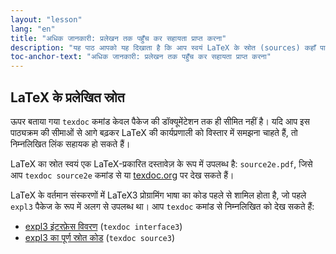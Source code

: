 ```yaml
---
layout: "lesson"
lang: "en"
title: "अधिक जानकारी: प्रलेखन तक पहुँच कर सहायता प्राप्त करना"
description: "यह पाठ आपको यह दिखाता है कि आप स्वयं LaTeX के स्रोत (sources) कहाँ पा सकते हैं।"
toc-anchor-text: "अधिक जानकारी: प्रलेखन तक पहुँच कर सहायता प्राप्त करना"
---
```




## LaTeX के प्रलेखित स्रोत

ऊपर बताया गया `texdoc` कमांड केवल पैकेज की डॉक्यूमेंटेशन तक ही सीमित नहीं है। यदि आप इस पाठ्यक्रम की सीमाओं से आगे बढ़कर LaTeX की कार्यप्रणाली को विस्तार में समझना चाहते हैं, तो निम्नलिखित लिंक सहायक हो सकते हैं।

LaTeX का स्रोत स्वयं एक LaTeX-प्रकारित दस्तावेज़ के रूप में उपलब्ध है: `source2e.pdf`, जिसे आप `texdoc source2e` कमांड से या [texdoc.org](https://texdoc.org/pkg/source2e) पर देख सकते हैं।

LaTeX के वर्तमान संस्करणों में LaTeX3 प्रोग्रामिंग भाषा का कोड पहले से शामिल होता है, जो पहले `expl3` पैकेज के रूप में अलग से उपलब्ध था। आप `texdoc` कमांड से निम्नलिखित को देख सकते हैं:

- [expl3 इंटरफ़ेस विवरण](https://texdoc.org/pkg/interface3) (`texdoc interface3`)
- [expl3 का पूर्ण स्रोत कोड](https://texdoc.org/pkg/source3) (`texdoc source3`)


